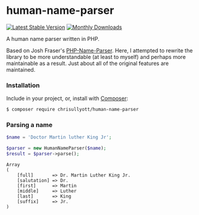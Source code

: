 # human-name-parser

[![Latest Stable Version](https://poser.pugx.org/chrisullyott/human-name-parser/v/stable)](https://packagist.org/packages/chrisullyott/human-name-parser)
[![Monthly Downloads](https://poser.pugx.org/chrisullyott/human-name-parser/d/monthly)](https://packagist.org/packages/chrisullyott/human-name-parser)

A human name parser written in PHP.

Based on Josh Fraser's [PHP-Name-Parser](https://github.com/joshfraser/PHP-Name-Parser). Here, I attempted to rewrite the library to be more understandable (at least to myself) and perhaps more maintainable as a result. Just about all of the original features are maintained.

### Installation

Include in your project, or, install with [Composer](https://getcomposer.org/):

```bash
$ composer require chrisullyott/human-name-parser
```

### Parsing a name

```php
$name = 'Doctor Martin luther King Jr';

$parser = new HumanNameParser($name);
$result = $parser->parse();
```

```
Array
(
    [full]       => Dr. Martin Luther King Jr.
    [salutation] => Dr.
    [first]      => Martin
    [middle]     => Luther
    [last]       => King
    [suffix]     => Jr.
)
```
